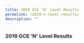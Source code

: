 ```yaml
---
title: 2019 GCE 'N' Level Results
permalink: /2019-n-level-results/
description: ""
---
```


### 2019 GCE 'N' Level Results